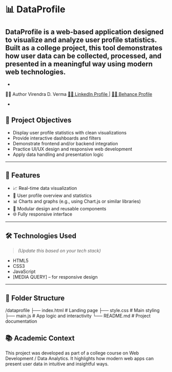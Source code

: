 # 📊 DataProfile

**DataProfile** is a web-based application designed to visualize and analyze user profile statistics. Built as a college project, this tool demonstrates how user data can be collected, processed, and presented in a meaningful way using modern web technologies.
----
- 
👨‍💻 Author
Virendra D. Verma
<a href="https://www.linkedin.com/in/dharmendraverma95/" target="_blank">🧑‍💻 LinkedIn Profile </a> | <a href="https://www.behance.net/dhirukumar" target="_blank">🧑‍💻 Behance Profile </a>

-

## 🎯 Project Objectives

- Display user profile statistics with clean visualizations
- Provide interactive dashboards and filters
- Demonstrate frontend and/or backend integration
- Practice UI/UX design and responsive web development
- Apply data handling and presentation logic

---

## 🚀 Features

- 📈 Real-time data visualization
- 🧍 User profile overview and statistics
- 📊 Charts and graphs (e.g., using Chart.js or similar libraries)
- 🧩 Modular design and reusable components
- 🌐 Fully responsive interface

---

## 🛠️ Technologies Used

> *(Update this based on your tech stack)*

- HTML5
- CSS3 
- JavaScript
- [MEDIA QUERY] – for responsive design

---

## 📁 Folder Structure
/dataprofile
├── index.html # Landing page
├── style.css # Main styling
├── main.js # App logic and interactivity
└── README.md # Project documentation

## 📚 Academic Context

This project was developed as part of a college course on Web Development / Data Analytics. It highlights how modern web apps can present user data in intuitive and insightful ways.